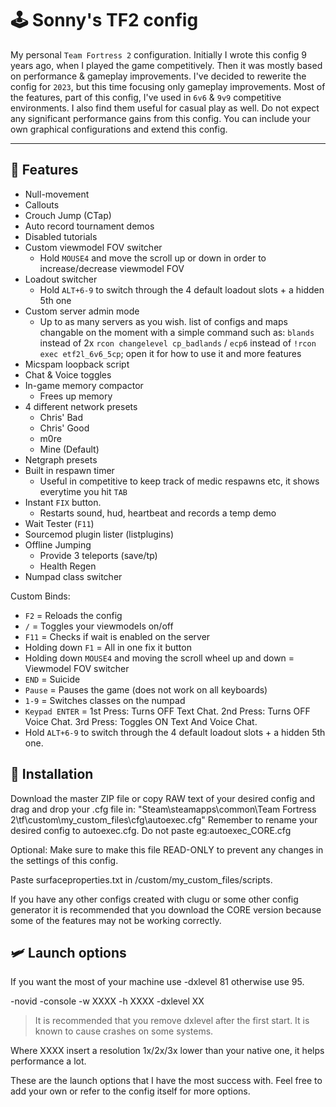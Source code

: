 # 🕹 Sonny's TF2 config

My personal `Team Fortress 2` configuration. Initially I wrote this config 9 years ago, when I played the game competitively. Then it was mostly based on performance & gameplay improvements. I've decided to rewerite the config for `2023`, but this time focusing only gameplay improvements. Most of the features, part of this config, I've used in `6v6` & `9v9` competitive environments. I also find them useful for casual play as well. Do not expect any significant performance gains
from this config. You can include your own graphical configurations and extend this config.

---

## 🧩 Features

- Null-movement
- Callouts
- Crouch Jump (CTap)
- Auto record tournament demos
- Disabled tutorials
- Custom viewmodel FOV switcher
  - Hold `MOUSE4` and move the scroll up or down in order to increase/decrease viewmodel FOV
- Loadout switcher
  - Hold `ALT+6-9` to switch through the 4 default loadout slots + a hidden 5th one
- Custom server admin mode
  - Up to as many servers as you wish. list of configs and maps changable on the moment with a simple command such as: `blands` instead of 2x `rcon changelevel cp_badlands` / `ecp6` instead of `!rcon exec etf2l_6v6_5cp`; open it for how to use it and more features
- Micspam loopback script
- Chat & Voice toggles
- In-game memory compactor
  - Frees up memory
- 4 different network presets
  - Chris' Bad
  - Chris' Good
  - m0re
  - Mine (Default)
- Netgraph presets
- Built in respawn timer
  - Useful in competitive to keep track of medic respawns etc, it shows everytime you hit `TAB`
- Instant `FIX` button.
  - Restarts sound, hud, heartbeat and records a temp demo
- Wait Tester (`F11`)
- Sourcemod plugin lister (listplugins)
- Offline Jumping
  - Provide 3 teleports (save/tp)
  - Health Regen
- Numpad class switcher

Custom Binds:

- `F2` = Reloads the config
- `/` = Toggles your viewmodels on/off
- `F11` = Checks if wait is enabled on the server
- Holding down `F1` = All in one fix it button
- Holding down `MOUSE4` and moving the scroll wheel up and down = Viewmodel FOV switcher
- `END` = Suicide
- `Pause` = Pauses the game (does not work on all keyboards)
- `1-9` = Switches classes on the numpad
- `Keypad ENTER` = 1st Press: Turns OFF Text Chat. 2nd Press: Turns OFF Voice Chat. 3rd Press: Toggles ON Text And Voice Chat.
- Hold `ALT+6-9` to switch through the 4 default loadout slots + a hidden 5th one.

## 🔧 Installation

Download the master ZIP file or copy RAW text of your desired config and drag and drop your .cfg file in:
"Steam\steamapps\common\Team Fortress 2\tf\custom\my_custom_files\cfg\autoexec.cfg"
Remember to rename your desired config to autoexec.cfg. Do not paste eg:autoexec_CORE.cfg

Optional: Make sure to make this file READ-ONLY to prevent any changes in the settings of this config.

Paste surfaceproperties.txt in /custom/my_custom_files/scripts.

If you have any other configs created with clugu or some other config generator it is recommended that you download the CORE
version because some of the features may not be working correctly.

## 🛩 Launch options

If you want the most of your machine use -dxlevel 81 otherwise use 95.

-novid -console -w XXXX -h XXXX -dxlevel XX
  
  > It is recommended that you remove dxlevel after the first start. It is known to cause crashes on some systems.

Where XXXX insert a resolution 1x/2x/3x lower than your native one, it helps performance a lot.

These are the launch options that I have the most success with. Feel free to add your own or refer to the config itself for more options.


